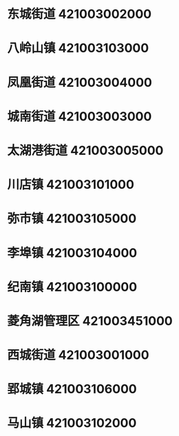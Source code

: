 # 东城街道 421003002000
# 八岭山镇 421003103000
# 凤凰街道 421003004000
# 城南街道 421003003000
# 太湖港街道 421003005000
# 川店镇 421003101000
# 弥市镇 421003105000
# 李埠镇 421003104000
# 纪南镇 421003100000
# 菱角湖管理区 421003451000
# 西城街道 421003001000
# 郢城镇 421003106000
# 马山镇 421003102000
